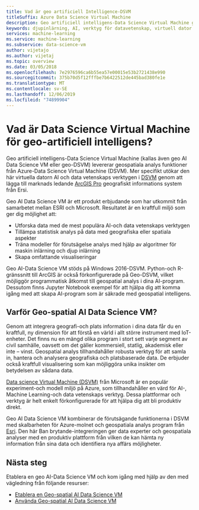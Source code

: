 ```yaml
---
title: Vad är geo artificiell Intelligence-DSVM
titleSuffix: Azure Data Science Virtual Machine
description: Geo artificiell intelligens-Data Science Virtual Machine ger ArcGIS Pro för att arbeta med geografiska data samt python-, R-och data vetenskaps verktyg för att arbeta med ML och AI.
keywords: djupinlärning, AI, verktyg för datavetenskap, virtuell dator för datavetenskap, geospatial analys
services: machine-learning
ms.service: machine-learning
ms.subservice: data-science-vm
author: vijetajo
ms.author: vijetaj
ms.topic: overview
ms.date: 03/05/2018
ms.openlocfilehash: 7e2976596ca6b55ea57e00015e53b2721438e990
ms.sourcegitcommit: 375b70d5f12fffbe7b6422512de445bad380fe1e
ms.translationtype: MT
ms.contentlocale: sv-SE
ms.lasthandoff: 12/06/2019
ms.locfileid: "74899904"
---
```

# <a name="what-is-the-geo-artificial-intelligence-data-science-virtual-machine"></a>Vad är Data Science Virtual Machine för geo-artificiell intelligens?

Geo artificiell intelligens-Data Science Virtual Machine (kallas även geo AI Data Science VM eller geo-DSVM) levererar geospatiala analys funktioner från Azure-Data Science Virtual Machine (DSVM). Mer specifikt utökar den här virtuella datorn AI och data vetenskaps verktygen i [DSVM](overview.md) genom att lägga till marknads ledande [ArcGIS Pro](https://www.esri.com/arcgis/products/arcgis-pro/overview) geografiskt informations system från Ersi.

 Geo AI Data Science VM är ett produkt erbjudande som har utkommit från samarbetet mellan ESRI och Microsoft. Resultatet är en kraftfull miljö som ger dig möjlighet att:

- Utforska data med de mest populära AI-och data vetenskaps verktygen
- Tillämpa statistisk analys på data med geografiska eller spatiala aspekter
- Träna modeller för förutsägelse analys med hjälp av algoritmer för maskin inlärning och djup inlärning
- Skapa omfattande visualiseringar

Geo AI-Data Science VM stöds på Windows 2016-DSVM. Python-och R-gränssnitt till ArcGIS är också förkonfigurerade på Geo-DSVM, vilket möjliggör programmatisk åtkomst till geospatial analys i dina AI-program. Dessutom finns Jupyter Notebook exempel för att hjälpa dig att komma igång med att skapa AI-program som är säkrade med geospatial intelligens.


## <a name="why-geo-ai-data-science-vm"></a>Varför Geo-spatial AI Data Science VM? 

Genom att integrera geografi-och plats information i dina data får du en kraftfull, ny dimension för att förstå en värld i allt större instrument med IoT-enheter. Det finns nu en mängd olika program i stort sett varje segment av civil samhälle, oavsett om det gäller kommersiell, statlig, akademisk eller inte – vinst. Geospatial analys tillhandahåller robusta verktyg för att samla in, hantera och analysera geografiska och platsbaserade data. De erbjuder också kraftfull visualisering som kan möjliggöra unika insikter om betydelsen av sådana data.

[Data science Virtual Machine (DSVM)](overview.md) från Microsoft är en populär experiment-och modell miljö på Azure, som tillhandahåller en värd för AI-, Machine Learning-och data vetenskaps verktyg. Dessa plattformar och verktyg är helt enkelt förkonfigurerade för att hjälpa dig att bli produktiv direkt.

Geo AI Data Science VM kombinerar de förutsägande funktionerna i DSVM med skalbarheten för Azure-molnet och geospatiala analys program från [Esri](https://www.esri.com). Den här Ban brytande-integreringen ger data experter och geospatiala analyser med en produktiv plattform från vilken de kan hämta ny information från sina data och identifiera nya affärs möjligheter.


## <a name="next-steps"></a>Nästa steg

Etablera en geo AI-Data Science VM och kom igång med hjälp av den med vägledning från följande resurser:

* [Etablera en Geo-spatial AI Data Science VM](provision-geo-ai-dsvm.md)
* [Använda Geo-spatial AI Data Science VM](use-geo-ai-dsvm.md)
